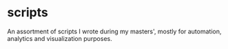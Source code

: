 # scripts
An assortment of scripts I wrote during my masters', mostly for automation, analytics and visualization purposes.
